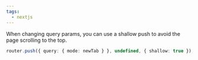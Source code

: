 ```yaml
---
tags:
  - nextjs
---
```

When changing query params, you can use a shallow push to avoid the page scrolling to the top.

```ts
router.push({ query: { mode: newTab } }, undefined, { shallow: true });
```